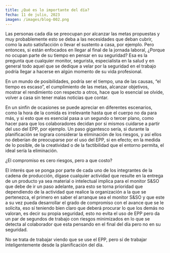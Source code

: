 ```yaml
---
title: ¿Qué es lo importante del día?
fecha: 11 de julio, 2023
imagen: /images/blog-002.png
---
```


Las personas cada día se preocupan por alcanzar las metas propuestas y muy probablemente esto se deba a las necesidades que deban cubrir, como la auto satisfacción o llevar el sustento a casa, por ejemplo.
Pero entonces, si están enfocados en llegar al final de la jornada laboral, ¿Porque no ocupan parte de su tiempo en pensar en su seguridad? Esa es la pregunta que cualquier monitor, segurista, especialista en la salud y en general todo aquel que se dedique a velar por la seguridad en el trabajo podría llegar a hacerse en algún momento de su vida profesional.

En un mundo de posibilidades, podría ser el tiempo, una de las causas, “el tiempo es escaso”, el cumplimiento de las metas, alcanzar objetivos, mostrar el rendimiento con respecto a otros, hace que lo esencial se olvide, volver a casa sin tener malas noticias que contar.

En un sinfín de ocasiones se puede apreciar en diferentes escenarios, como la hora de la comida es irrelevante hasta que el cuerpo no da para más, y si esto que es esencial pasa a un segundo o tercer plano, como hacer para que los colaboradores decidan por si mismos cuidarse a partir del uso del EPP, por ejemplo.
Un paso gigantesco sería, si durante la planificación se lograra considerar la eliminación de los riesgos, y así ellos no deberían de preocuparse por el uso del EPP, si en efecto; en la medida de lo posible, de la creatividad o de la factibilidad que el entorno permita, el ideal sería la eliminación.

¿El compromiso es cero riesgos, pero a que costo?

El interés que se ponga por parte de cada uno de los integrantes de la cadena de producción, dígase cualquier actividad que resulte en la entrega de un producto ya sea material o intelectual implica para el monitor S&SO que debe de ir un paso adelante, para esto se torna prioridad que dependiendo de la actividad que realice la organización a la que se pertenezca, el primero en saber el arranque sea el monitor S&SO y que este a su vez pueda desarrollar el grado de compromiso con el avance que se le solicita, eso sí teniendo bien claro que deberá procurar lo que los demás no valoran, es decir su propia seguridad, esto no evita el uso de EPP pero da un par de segundos de trabajo con riesgos minimizados en lo que se detecta al colaborador que esta pensando en el final del día pero no en su seguridad.

No se trata de trabajar viendo que se use el EPP, pero sí de trabajar inteligentemente desde la planificación del día.